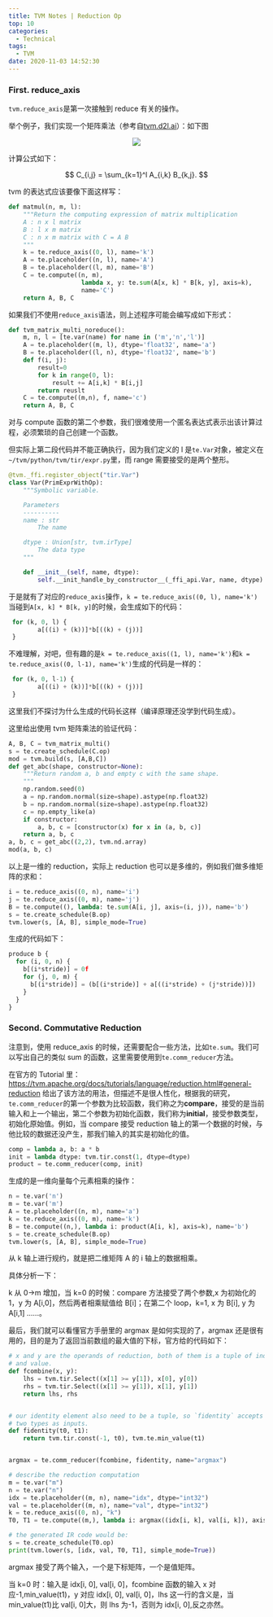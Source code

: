 ```yaml
---
title: TVM Notes | Reduction Op
top: 10
categories:
  - Technical
tags:
  - TVM
date: 2020-11-03 14:52:30
---
```


### First. reduce_axis

`tvm.reduce_axis`是第一次接触到 reduce 有关的操作。

举个例子，我们实现一个矩阵乘法（参考自[tvm.d2l.ai](http://tvm.d2l.ai/chapter_common_operators/matmul.html)）：如下图

<div align="center"><image src="http://tvm.d2l.ai/_images/matmul_default.svg" /></div>

计算公式如下：

$$
C_{i,j} = \sum_{k=1}^l A_{i,k} B_{k,j}.
$$

<!-- more -->

tvm 的表达式应该要像下面这样写：

```python
def matmul(n, m, l):
    """Return the computing expression of matrix multiplication
    A : n x l matrix
    B : l x m matrix
    C : n x m matrix with C = A B
    """
    k = te.reduce_axis((0, l), name='k')
    A = te.placeholder((n, l), name='A')
    B = te.placeholder((l, m), name='B')
    C = te.compute((n, m),
                    lambda x, y: te.sum(A[x, k] * B[k, y], axis=k),
                    name='C')
    return A, B, C
```

如果我们不使用`reduce_axis`语法，则上述程序可能会编写成如下形式：

```python
def tvm_matrix_multi_noreduce():
    m, n, l = [te.var(name) for name in ('m','n','l')]
    A = te.placeholder((m, l), dtype='float32', name='a')
    B = te.placeholder((l, n), dtype='float32', name='b')
    def f(i, j):
        result=0
        for k in range(0, l):
            result += A[i,k] * B[i,j]
        return reuslt
    C = te.compute((m,n), f, name='c')
    return A, B, C
```

对与 compute 函数的第二个参数，我们很难使用一个匿名表达式表示出该计算过程，必须繁琐的自己创建一个函数。

但实际上第二段代码并不能正确执行，因为我们定义的 l 是`te.Var`对象，被定义在`~/tvm/python/tvm/tir/expr.py`里，而 range 需要接受的是两个整形。

```python
@tvm._ffi.register_object("tir.Var")
class Var(PrimExprWithOp):
    """Symbolic variable.

    Parameters
    ----------
    name : str
        The name

    dtype : Union[str, tvm.irType]
        The data type
    """

    def __init__(self, name, dtype):
        self.__init_handle_by_constructor__(_ffi_api.Var, name, dtype)
```

于是就有了对应的`reduce_axis`操作，`k = te.reduce_axis((0, l), name='k')`当碰到`A[x, k] * B[k, y]`的时候，会生成如下的代码：

```python
 for (k, 0, l) {
        a[((i) + (k))]*b[((k) + (j))]
 }
```

不难理解，对吧，但有趣的是`k = te.reduce_axis((1, l), name='k')`和`k = te.reduce_axis((0, l-1), name='k')`生成的代码是一样的：

```python
 for (k, 0, l-1) {
        a[((i) + (k))]*b[((k) + (j))]
 }
```

这里我们不探讨为什么生成的代码长这样（编译原理还没学到代码生成）。

这里给出使用 tvm 矩阵乘法的验证代码：

```python
A, B, C = tvm_matrix_multi()
s = te.create_schedule(C.op)
mod = tvm.build(s, [A,B,C])
def get_abc(shape, constructor=None):
    """Return random a, b and empty c with the same shape.
    """
    np.random.seed(0)
    a = np.random.normal(size=shape).astype(np.float32)
    b = np.random.normal(size=shape).astype(np.float32)
    c = np.empty_like(a)
    if constructor:
        a, b, c = [constructor(x) for x in (a, b, c)]
    return a, b, c
a, b, c = get_abc((2,2), tvm.nd.array)
mod(a, b, c)
```

以上是一维的 reduction，实际上 reduction 也可以是多维的，例如我们做多维矩阵的求和：

```python
i = te.reduce_axis((0, n), name='i')
j = te.reduce_axis((0, m), name='j')
B = te.compute((), lambda: te.sum(A[i, j], axis=(i, j)), name='b')
s = te.create_schedule(B.op)
tvm.lower(s, [A, B], simple_mode=True)
```

生成的代码如下：

```python
produce b {
  for (i, 0, n) {
    b[(i*stride)] = 0f
    for (j, 0, m) {
      b[(i*stride)] = (b[(i*stride)] + a[((i*stride) + (j*stride))])
    }
  }
}
```

### Second. Commutative Reduction

注意到，使用 reduce_axis 的时候，还需要配合一些方法，比如`te.sum`。我们可以写出自己的类似 sum 的函数，这里需要使用到`te.comm_reducer`方法。

在官方的 Tutorial 里：https://tvm.apache.org/docs/tutorials/language/reduction.html#general-reduction 给出了该方法的用法，但描述不是很人性化，根据我的研究，`te.comm_reducer`的第一个参数为比较函数，我们称之为**compare**，接受的是当前输入和上一个输出，第二个参数为初始化函数，我们称为**initial**，接受参数类型，初始化原始值。例如，当 compare 接受 reduction 轴上的第一个数据的时候，与他比较的数据还没产生，那我们输入的其实是初始化的值。

```python
comp = lambda a, b: a * b
init = lambda dtype: tvm.tir.const(1, dtype=dtype)
product = te.comm_reducer(comp, init)
```

生成的是一维向量每个元素相乘的操作：

```python
n = te.var('n')
m = te.var('m')
A = te.placeholder((n, m), name='a')
k = te.reduce_axis((0, m), name='k')
B = te.compute((n,), lambda i: product(A[i, k], axis=k), name='b')
s = te.create_schedule(B.op)
tvm.lower(s, [A, B], simple_mode=True)
```

从 k 轴上进行规约，就是把二维矩阵 A 的 i 轴上的数据相乘。

具体分析一下：

k 从 0->m 增加，当 k=0 的时候：compare 方法接受了两个参数,x 为初始化的 1，y 为 A[i,0]，然后两者相乘赋值给 B[i]；在第二个 loop，k=1, x 为 B[i], y 为 A[i,1] ......。

最后，我们就可以看懂官方手册里的 argmax 是如何实现的了，argmax 还是很有用的，目的是为了返回当前数组的最大值的下标，官方给的代码如下：

```python
# x and y are the operands of reduction, both of them is a tuple of index
# and value.
def fcombine(x, y):
    lhs = tvm.tir.Select((x[1] >= y[1]), x[0], y[0])
    rhs = tvm.tir.Select((x[1] >= y[1]), x[1], y[1])
    return lhs, rhs


# our identity element also need to be a tuple, so `fidentity` accepts
# two types as inputs.
def fidentity(t0, t1):
    return tvm.tir.const(-1, t0), tvm.te.min_value(t1)


argmax = te.comm_reducer(fcombine, fidentity, name="argmax")

# describe the reduction computation
m = te.var("m")
n = te.var("n")
idx = te.placeholder((m, n), name="idx", dtype="int32")
val = te.placeholder((m, n), name="val", dtype="int32")
k = te.reduce_axis((0, n), "k")
T0, T1 = te.compute((m,), lambda i: argmax((idx[i, k], val[i, k]), axis=k), name="T")

# the generated IR code would be:
s = te.create_schedule(T0.op)
print(tvm.lower(s, [idx, val, T0, T1], simple_mode=True))
```

argmax 接受了两个输入，一个是下标矩阵，一个是值矩阵。

当 k=0 时：输入是 idx[i, 0], val[i, 0]，fcombine 函数的输入 x 对应-1,min_value(t1)，y 对应 idx[i, 0], val[i, 0]，lhs 这一行的含义是，当 min_value(t1)比 val[i, 0]大，则 lhs 为-1，否则为 idx[i, 0],反之亦然。
